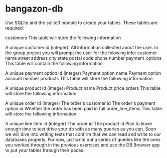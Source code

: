 # bangazon-db

Use SQLite and the sqlite3 module to create your tables. These tables are required:

customers
This table will store the following information

A unique customer id (integer).
All information collected about the user. In the group project you will prompt the user for the folowing info:
customer name
street address
city
state
postal code
phone number
payment_options
This table will contain the following information

A unique payment option id (integer)
Payment option name
Payment option account number
products
This table will store the following information

A unique product id (integer)
Product name
Product price
orders
This table will store the following information

A unique order id (integer)
The order's customer id
The order's payment option id
Whether the order has been paid in full
order_line_items This table will store the following information

A unique line item id (integer)
The order id
The product id
Plan to leave enough time to test drive your db with as many queries as you can. Soon we will dive into writing tests that confirm that we can read and write to our databases properly. For now, just write out a series of queries like the ones you worked through in the previous exercises and use the DB Browser app to put your tables through their paces.
